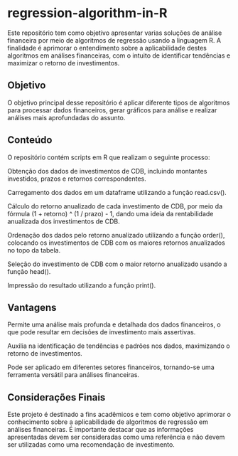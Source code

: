 # regression-algorithm-in-R

Este repositório tem como objetivo apresentar varias soluções de análise financeira por meio de algoritmos de regressão usando a linguagem R. A finalidade é aprimorar o entendimento sobre a aplicabilidade destes algoritmos em análises financeiras, com o intuito de identificar tendências e maximizar o retorno de investimentos.

## Objetivo

O objetivo principal desse repositório é aplicar diferente tipos de algoritmos para processar dados financeiros, gerar gráficos para análise e realizar análises mais aprofundadas do assunto.

## Conteúdo

O repositório contém scripts em R que realizam o seguinte processo:

Obtenção dos dados de investimentos de CDB, incluindo montantes investidos, prazos e retornos correspondentes.

Carregamento dos dados em um dataframe utilizando a função read.csv().

Cálculo do retorno anualizado de cada investimento de CDB, por meio da fórmula (1 + retorno) ^ (1 / prazo) - 1, dando uma ideia da rentabilidade anualizada dos investimentos de CDB.

Ordenação dos dados pelo retorno anualizado utilizando a função order(), colocando os investimentos de CDB com os maiores retornos anualizados no topo da tabela.

Seleção do investimento de CDB com o maior retorno anualizado usando a função head().

Impressão do resultado utilizando a função print().

## Vantagens

Permite uma análise mais profunda e detalhada dos dados financeiros, o que pode resultar em decisões de investimento mais assertivas.

Auxilia na identificação de tendências e padrões nos dados, maximizando o retorno de investimentos.

Pode ser aplicado em diferentes setores financeiros, tornando-se uma ferramenta versátil para análises financeiras.

## Considerações Finais

Este projeto é destinado a fins acadêmicos e tem como objetivo aprimorar o conhecimento sobre a aplicabilidade de algoritmos de regressão em análises financeiras. É importante destacar que as informações apresentadas devem ser consideradas como uma referência e não devem ser utilizadas como uma recomendação de investimento.
